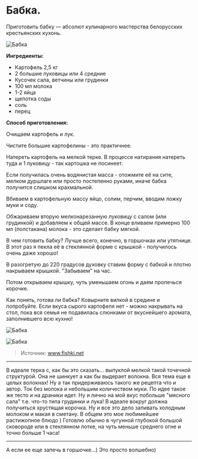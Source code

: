 # Бабка.
Приготовить бабку — абсолют кулинарного мастерства белорусских крестьянских кухонь.

![Бабка](/images/Kulinar/Second/babka_1.jpg 'Бабка')

**Ингредиенты:**

- Картофель 2,5 кг
- 2 большие луковицы или 4 средние
- Кусочек сала, ветчины или грудинки
- 100 мл молока
- 1-2 яйца
- щепотка соды
- соль
- перец

**Способ приготовления:**

Очищаем картофель и лук.

Чистите большие картофелины - это практичнее.

Натереть картофель на мелкой терке. В процессе натирания натереть туда и 1 луковицу - так картошка не посинеет.

Если получилась очень водянистая масса - отожмите её на сите, мелком дуршлаге или просто постепенно руками, иначе бабка получится слишком крахмальной.

Вбиваем в картофельную массу яйцо, солим, перчим, вводим ложку муки и соду.

Обжариваем вторую мелконарезанную луковицу с салом (или грудинкой) и добавляем к общей массе.
В конце вливаем примерно 100 мл (полстакана) молока - это сделает бабку мягкой.

В чем готовить бабку? Лучше всего, конечно, в горшочках или утятнице. В этот раз я пекла её в стеклянной форме с крышкой - получилось очень даже хорошо!

В разогретую до 220 градусов духовку ставим форму с бабкой и плотно накрываем крышкой. "Забываем" на час.

Потом открываем крышку, чуть уменьшаем огонь и даем пропечься корочке.

Как понять, готова ли бабка? Ковырните вилкой в средине и попробуйте. Если вкуса сырого картофеля нет - можно накрывать на стол, пока вся семья не подавилась слюнками от вкуснейшего аромата, заполнившего всю кухню!

![Бабка](/images/Kulinar/Second/babka_2.jpg 'Бабка')

![Бабка](/images/Kulinar/Second/babka_3.jpg 'Бабка')

> Источник: www.fishki.net

---
В идеале терка с, как бы это сказать... выпуклой мелкой такой точечной структурой. Она не шинкует а как бы выдерает волокна. Вся тема еще в целых волокнах! Ну а так придерживаюсь такого же рецепта что и автор. Ток без молока и небольшим количеством муки. По идее такое же тесто и на драники идет. Ну и лично на мой вкус побольше "мясного сала" т.е. что-то типа грудинки и лука! В идеале вокруг должна получиться хрустящая корочка. Ну и все это дело запивать холодным молоком и макая в сметану. В общем это мое любимейшее растижопное блюдо ) Готовлю обычно в чугунной глубокой большой сковороде или в стеклянном лотке, на чуть меньше среднего огне и точно больше 1 часа!

---
А если ее еще запечь в горшочке...) Это просто волшебно)
